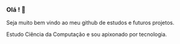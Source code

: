 ### Olá ! 👋

Seja muito bem vindo ao meu github de estudos e futuros projetos.

Estudo Ciência da Computação e sou apixonado por tecnologia.

<!--
**rafaelandradeslv/rafaelandradeslv** is a ✨ _special_ ✨ repository because its `README.md` (this file) appears on your GitHub profile.

Here are some ideas to get you started:

- 🔭 I’m currently working on ...
- 🌱 I’m currently learning ...
- 👯 I’m looking to collaborate on ...
- 🤔 I’m looking for help with ...
- 💬 Ask me about ...
- 📫 How to reach me: ...
- 😄 Pronouns: ...
- ⚡ Fun fact: ...
-->
